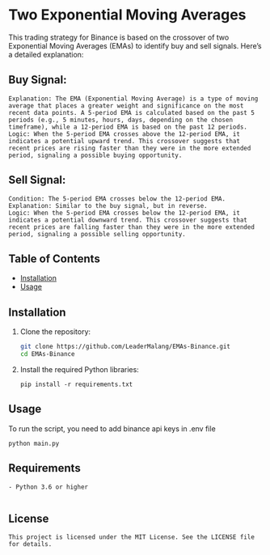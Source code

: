 #  Two Exponential Moving Averages 

This trading strategy for Binance is based on the crossover of two Exponential Moving Averages (EMAs) to identify buy and sell signals. Here’s a detailed explanation:

## Buy Signal:
``` Condition: The 5-period EMA crosses above the 12-period EMA.
Explanation: The EMA (Exponential Moving Average) is a type of moving average that places a greater weight and significance on the most recent data points. A 5-period EMA is calculated based on the past 5 periods (e.g., 5 minutes, hours, days, depending on the chosen timeframe), while a 12-period EMA is based on the past 12 periods.
Logic: When the 5-period EMA crosses above the 12-period EMA, it indicates a potential upward trend. This crossover suggests that recent prices are rising faster than they were in the more extended period, signaling a possible buying opportunity. 

```
## Sell Signal:
``` 
Condition: The 5-period EMA crosses below the 12-period EMA.
Explanation: Similar to the buy signal, but in reverse.
Logic: When the 5-period EMA crosses below the 12-period EMA, it indicates a potential downward trend. This crossover suggests that recent prices are falling faster than they were in the more extended period, signaling a possible selling opportunity.
```

## Table of Contents
- [Installation](#installation)
- [Usage](#usage)


## Installation

1. Clone the repository:
    ```bash
    git clone https://github.com/LeaderMalang/EMAs-Binance.git
    cd EMAs-Binance
    ```

2. Install the required Python libraries:
    ```
    pip install -r requirements.txt
    ```

## Usage

To run the script, you need to add binance api keys in .env file

```
python main.py 

```



## Requirements

```
- Python 3.6 or higher


```


## License

```
This project is licensed under the MIT License. See the LICENSE file for details.

```
